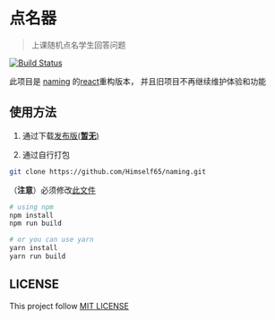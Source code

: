 # 点名器

> 上课随机点名学生回答问题

[![Build Status](https://www.travis-ci.com/Himself65/naming-react.svg?branch=master)](https://www.travis-ci.com/Himself65/naming-react)

此项目是 [naming](https://github.com/Himself65/naming) 的[react](https://reactjs.org/)重构版本，
并且旧项目不再继续维护体验和功能

## 使用方法
1. 通过下载[发布版(**暂无**)](https://github.com/Himself65/naming-react/releases)

2. 通过自行打包

```bash
git clone https://github.com/Himself65/naming.git
```

（**注意**）必须修改[此文件](src/people.json)

```bash
# using npm
npm install
npm run build

# or you can use yarn
yarn install
yarn run build
```

## LICENSE

This project follow [MIT LICENSE](./LICENSE)
